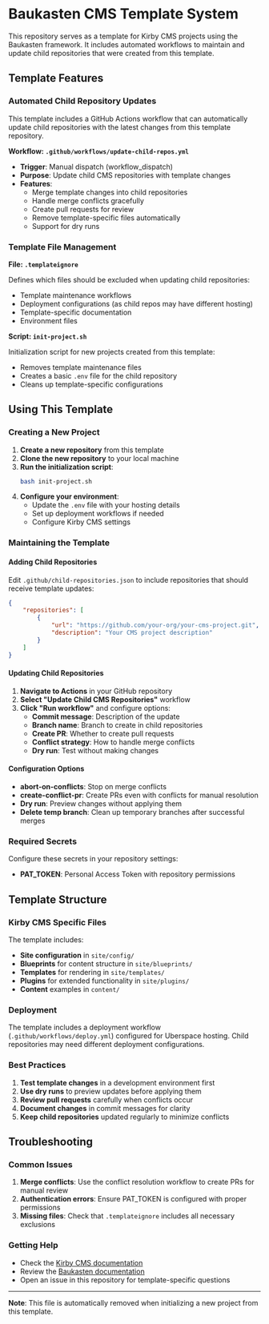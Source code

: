 # Baukasten CMS Template System

This repository serves as a template for Kirby CMS projects using the Baukasten framework. It includes automated workflows to maintain and update child repositories that were created from this template.

## Template Features

### Automated Child Repository Updates

This template includes a GitHub Actions workflow that can automatically update child repositories with the latest changes from this template repository.

**Workflow: `.github/workflows/update-child-repos.yml`**

- **Trigger**: Manual dispatch (workflow_dispatch)
- **Purpose**: Update child CMS repositories with template changes
- **Features**:
  - Merge template changes into child repositories
  - Handle merge conflicts gracefully
  - Create pull requests for review
  - Remove template-specific files automatically
  - Support for dry runs

### Template File Management

**File: `.templateignore`**

Defines which files should be excluded when updating child repositories:

- Template maintenance workflows
- Deployment configurations (as child repos may have different hosting)
- Template-specific documentation
- Environment files

**Script: `init-project.sh`**

Initialization script for new projects created from this template:

- Removes template maintenance files
- Creates a basic `.env` file for the child repository
- Cleans up template-specific configurations

## Using This Template

### Creating a New Project

1. **Create a new repository** from this template
2. **Clone the new repository** to your local machine
3. **Run the initialization script**:
   ```bash
   bash init-project.sh
   ```
4. **Configure your environment**:
   - Update the `.env` file with your hosting details
   - Set up deployment workflows if needed
   - Configure Kirby CMS settings

### Maintaining the Template

#### Adding Child Repositories

Edit `.github/child-repositories.json` to include repositories that should receive template updates:

```json
{
	"repositories": [
		{
			"url": "https://github.com/your-org/your-cms-project.git",
			"description": "Your CMS project description"
		}
	]
}
```

#### Updating Child Repositories

1. **Navigate to Actions** in your GitHub repository
2. **Select "Update Child CMS Repositories"** workflow
3. **Click "Run workflow"** and configure options:
   - **Commit message**: Description of the update
   - **Branch name**: Branch to create in child repositories
   - **Create PR**: Whether to create pull requests
   - **Conflict strategy**: How to handle merge conflicts
   - **Dry run**: Test without making changes

#### Configuration Options

- **abort-on-conflicts**: Stop on merge conflicts
- **create-conflict-pr**: Create PRs even with conflicts for manual resolution
- **Dry run**: Preview changes without applying them
- **Delete temp branch**: Clean up temporary branches after successful merges

### Required Secrets

Configure these secrets in your repository settings:

- **PAT_TOKEN**: Personal Access Token with repository permissions

## Template Structure

### Kirby CMS Specific Files

The template includes:

- **Site configuration** in `site/config/`
- **Blueprints** for content structure in `site/blueprints/`
- **Templates** for rendering in `site/templates/`
- **Plugins** for extended functionality in `site/plugins/`
- **Content** examples in `content/`

### Deployment

The template includes a deployment workflow (`.github/workflows/deploy.yml`) configured for Uberspace hosting. Child repositories may need different deployment configurations.

### Best Practices

1. **Test template changes** in a development environment first
2. **Use dry runs** to preview updates before applying them
3. **Review pull requests** carefully when conflicts occur
4. **Document changes** in commit messages for clarity
5. **Keep child repositories** updated regularly to minimize conflicts

## Troubleshooting

### Common Issues

1. **Merge conflicts**: Use the conflict resolution workflow to create PRs for manual review
2. **Authentication errors**: Ensure PAT_TOKEN is configured with proper permissions
3. **Missing files**: Check that `.templateignore` includes all necessary exclusions

### Getting Help

- Check the [Kirby CMS documentation](https://getkirby.com/docs)
- Review the [Baukasten documentation](../docs/)
- Open an issue in this repository for template-specific questions

---

**Note**: This file is automatically removed when initializing a new project from this template.
